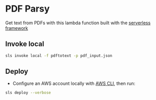 # PDF Parsy

Get text from PDFs with this lambda function built with the [serverless framework](https://www.serverless.com/)

## Invoke local

``` bash
sls invoke local -f pdftotext -p pdf_input.json
```

## Deploy

- Configure an AWS account locally with [AWS CLI](https://aws.amazon.com/cli), then run:

``` bash
sls deploy --verbose
```
